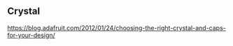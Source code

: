 
## Crystal
https://blog.adafruit.com/2012/01/24/choosing-the-right-crystal-and-caps-for-your-design/